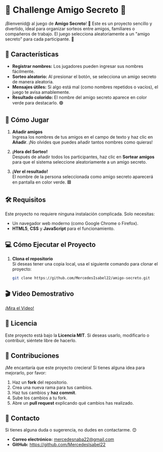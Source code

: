 # 🎉 Challenge **Amigo Secreto** 🎁

¡Bienvenid@ al juego de **Amigo Secreto**! 🎊 Este es un proyecto sencillo y divertido, ideal para organizar sorteos entre amigos, familiares o compañeros de trabajo. El juego selecciona aleatoriamente a un "amigo secreto" para cada participante. 🌟

## 🌈 Características

- **Registrar nombres:** Los jugadores pueden ingresar sus nombres fácilmente.
- **Sorteo aleatorio:** Al presionar el botón, se selecciona un amigo secreto de manera aleatoria.
- **Mensajes útiles:** Si algo está mal (como nombres repetidos o vacíos), el juego te avisa amablemente.
- **Resultado colorido:** El nombre del amigo secreto aparece en color verde para destacarlo. 🟢

## 🚀 Cómo Jugar

1. **Añadir amigos**  
   Ingresa los nombres de tus amigos en el campo de texto y haz clic en **Añadir**. ¡No olvides que puedes añadir tantos nombres como quieras!

2. **¡Hora del Sorteo!**  
   Después de añadir todos los participantes, haz clic en **Sortear amigos** para que el sistema seleccione aleatoriamente a un amigo secreto.

3. **¡Ver el resultado!**  
   El nombre de la persona seleccionada como amigo secreto aparecerá en pantalla en color verde. 🟩

## 🛠️ Requisitos

Este proyecto no requiere ninguna instalación complicada. Solo necesitas:

- Un navegador web moderno (como Google Chrome o Firefox).
- **HTML5**, **CSS** y **JavaScript** para el funcionamiento.

## 💻 Cómo Ejecutar el Proyecto

1. **Clona el repositorio**  
   Si deseas tener una copia local, usa el siguiente comando para clonar el proyecto:
   
   ```bash
   git clone https://github.com/MercedesIsabel22/amigo-secreto.git

## 🎬 Video Demostrativo
[¡Mira el Video!](https://www.youtube.com/watch?v=XXEYtv4jRYw)

## 📃 Licencia

Este proyecto está bajo la **Licencia MIT**. Si deseas usarlo, modificarlo o contribuir, siéntete libre de hacerlo.

## 🤝 Contribuciones

¡Me encantaría que este proyecto creciera! Si tienes alguna idea para mejorarlo, por favor:

1. Haz un **fork** del repositorio.
2. Crea una nueva rama para tus cambios.
3. Haz tus cambios y **haz commit**.
4. Sube los cambios a tu fork.
5. Abre un **pull request** explicando qué cambios has realizado.

## 📩 Contacto

Si tienes alguna duda o sugerencia, no dudes en contactarme. 😊

- **Correo electrónico:** mercedesnaba22@gmail.com
- **GitHub:** https://github.com/MercedesIsabel22
